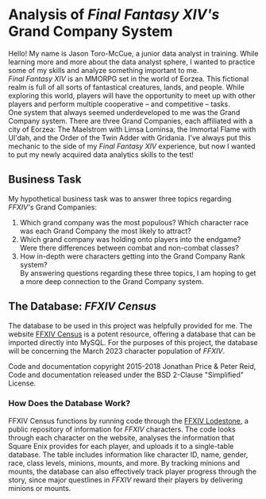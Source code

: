 # Analysis of *Final Fantasy XIV's* Grand Company System
Hello! My name is Jason Toro-McCue, a junior data analyst in training. While learning more and more about the data analyst sphere, I wanted to practice some of my skills and analyze something important to me.  
*Final Fantasy XIV* is an MMORPG set in the world of Eorzea. This fictional realm is full of all sorts of fantastical creatures, lands, and people. While exploring this world, players will have the opportunity to meet up with other players and perform multiple cooperative – and competitive – tasks.  
One system that always seemed underdeveloped to me was the Grand Company system. There are three Grand Companies, each affiliated with a city of Eorzea: The Maelstrom with Limsa Lominsa, the Immortal Flame with Ul'dah, and the Order of the Twin Adder with Gridania. I've always put this mechanic to the side of my *Final Fantasy XIV* experience, but now I wanted to put my newly acquired data analytics skills to the test!

## Business Task
My hypothetical business task was to answer three topics regarding *FFXIV's* Grand Companies:  
1. Which grand company was the most populous? Which character race was each Grand Company the most likely to attract?
2. Which grand company was holding onto players into the endgame? Were there differences between combat and non-combat classes?
3. How in-depth were characters getting into the Grand Company Rank system?  
By answering questions regarding these three topics, I am hoping to get a more deep connection to the Grand Company system.

## The Database: *FFXIV Census*
The database to be used in this project was helpfully provided for me. The website [FFXIV Census](https://ffxivcensus.com/) is a potent resource, offering a database that can be imported directly into MySQL. For the purposes of this project, the database will be concerning the March 2023 character population of *FFXIV*.

Code and documentation copyright 2015-2018 Jonathan Price & Peter Reid, Code and documentation released under the BSD 2-Clause "Simplified" License.

### How Does the Database Work?
FFXIV Census functions by running code through the [FFXIV Lodestone](https://na.finalfantasyxiv.com/lodestone/), a public repository of information for *FFXIV* characters. The code looks through each character on the website, analyses the information that Square Enix provides for each player, and uploads it to a single-table database. The table includes information like character ID, name, gender, race, class levels, minions, mounts, and more. By tracking minions and mounts, the database can also effectively track player progress through the story, since major questlines in *FFXIV* reward their players by delivering minions or mounts.
